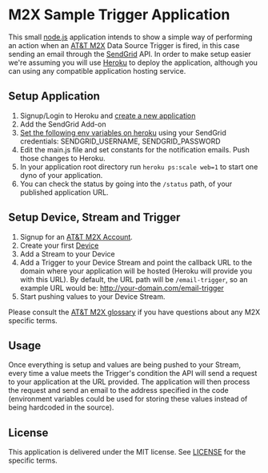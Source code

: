 M2X Sample Trigger Application
==============================

This small [node.js](http://nodejs.org/) application intends to show a simple way of performing an action when an [AT&T M2X](https://m2x.att.com) Data Source Trigger is fired, in this case sending an email through the [SendGrid](http://sendgrid.com/) API. In order to make setup easier we're assuming you will use [Heroku](http://heroku.com/) to deploy the application, although you can using any compatible application hosting service.


## Setup Application

1. Signup/Login to Heroku and [create a new application](https://devcenter.heroku.com/articles/quickstart)
2. Add the SendGrid Add-on
3. [Set the following env variables on heroku](https://devcenter.heroku.com/articles/config-vars) using your SendGrid credentials: SENDGRID_USERNAME, SENDGRID_PASSWORD
4. Edit the main.js file and set constants for the notification emails. Push those changes to Heroku.
5. In your application root directory run `heroku ps:scale web=1` to start one dyno of your application.
6. You can check the status by going into the `/status` path, of your published application URL.


## Setup Device, Stream and Trigger

1. Signup for an [AT&T M2X Account](https://m2x.att.com/signup).
2. Create your first [Device](https://m2x.att.com/devices)
3. Add a Stream to your Device
4. Add a Trigger to your Device Stream and point the callback URL to the domain where your application will be hosted (Heroku will provide you with this URL). By default, the URL path will be `/email-trigger`, so an example URL would be: http://your-domain.com/email-trigger
5. Start pushing values to your Device Stream.

Please consult the [AT&T M2X glossary](https://m2x.att.com/developer/documentation/v2/glossary) if you have questions about any M2X specific terms.


## Usage

Once everything is setup and values are being pushed to your Stream, every time a value meets the Trigger's condition the API will send a request to your application at the URL provided. The application will then process the request and send an email to the address specified in the code (environment variables could be used for storing these values instead of being hardcoded in the source).


## License

This application is delivered under the MIT license. See [LICENSE](LICENSE) for the specific terms.

